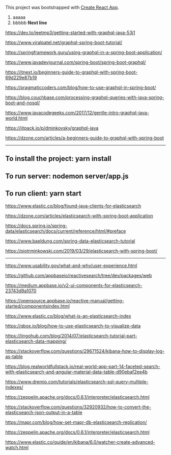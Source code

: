 This project was bootstrapped with [Create React App](https://github.com/facebookincubator/create-react-app).

1. aaaaa
1. bbbbb
**Next line**

https://dev.to/jeetmp3/getting-started-with-graphql-java-53j1

https://www.viralpatel.net/graphql-spring-boot-tutorial/

https://springframework.guru/using-graphql-in-a-spring-boot-application/

https://www.javadevjournal.com/spring-boot/spring-boot-graphql/

https://itnext.io/beginners-guide-to-graphql-with-spring-boot-69d229e87b19

https://pragmaticcoders.com/blog/how-to-use-graphql-in-spring-boot/

https://blog.couchbase.com/processing-graphql-queries-with-java-spring-boot-and-nosql/

https://www.javacodegeeks.com/2017/12/gentle-intro-graphql-java-world.html

https://jitpack.io/p/dminkovsky/graphql-java

https://dzone.com/articles/a-beginners-guide-to-graphql-with-spring-boot

---
To install the project: yarn install
---
To run server:  nodemon server/app.js
---
To run client: yarn start
---
https://www.elastic.co/blog/found-java-clients-for-elasticsearch

https://dzone.com/articles/elasticsearch-with-spring-boot-application

https://docs.spring.io/spring-data/elasticsearch/docs/current/reference/html/#preface

https://www.baeldung.com/spring-data-elasticsearch-tutorial

https://piotrminkowski.com/2019/03/29/elasticsearch-with-spring-boot/

--------
https://www.usability.gov/what-and-why/user-experience.html

https://github.com/appbaseio/reactivesearch/tree/dev/packages/web

https://medium.appbase.io/v2-ui-components-for-elasticsearch-23743d9a1070

https://opensource.appbase.io/reactive-manual/getting-started/componentsindex.html


https://www.elastic.co/blog/what-is-an-elasticsearch-index

https://qbox.io/blog/how-to-use-elasticsearch-to-visualize-data

https://lingohub.com/blog/2014/07/elasticsearch-tutorial-part-elasticsearch-data-mapping/

https://stackoverflow.com/questions/29671524/kibana-how-to-display-log-as-table

https://blog.realworldfullstack.io/real-world-app-part-14-faceted-search-with-elasticsearch-and-angular-material-data-table-d90ebaf2ee4b

https://www.dremio.com/tutorials/elasticsearch-sql-query-multiple-indexes/

https://zeppelin.apache.org/docs/0.6.1/interpreter/elasticsearch.html

https://stackoverflow.com/questions/32920932/how-to-convert-the-elasticsearch-json-output-in-a-table

https://mapr.com/blog/how-set-mapr-db-elasticsearch-replication/

https://zeppelin.apache.org/docs/0.6.1/interpreter/elasticsearch.html

https://www.elastic.co/guide/en/kibana/6.0/watcher-create-advanced-watch.html
